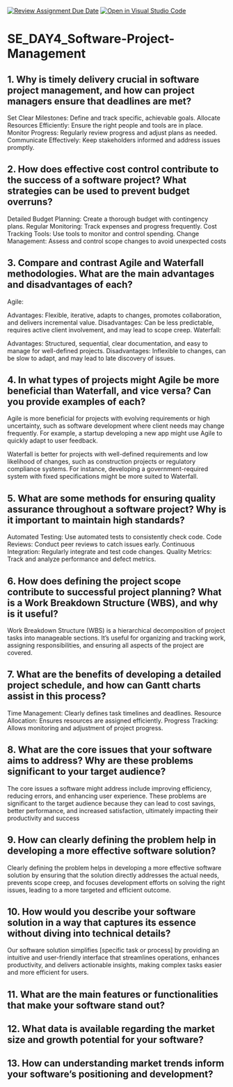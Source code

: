 [![Review Assignment Due Date](https://classroom.github.com/assets/deadline-readme-button-22041afd0340ce965d47ae6ef1cefeee28c7c493a6346c4f15d667ab976d596c.svg)](https://classroom.github.com/a/9pw6JKcu)
[![Open in Visual Studio Code](https://classroom.github.com/assets/open-in-vscode-2e0aaae1b6195c2367325f4f02e2d04e9abb55f0b24a779b69b11b9e10269abc.svg)](https://classroom.github.com/online_ide?assignment_repo_id=15706539&assignment_repo_type=AssignmentRepo)
# SE_DAY4_Software-Project-Management
## 1. Why is timely delivery crucial in software project management, and how can project managers ensure that deadlines are met?
Set Clear Milestones: Define and track specific, achievable goals.
Allocate Resources Efficiently: Ensure the right people and tools are in place.
Monitor Progress: Regularly review progress and adjust plans as needed.
Communicate Effectively: Keep stakeholders informed and address issues promptly.
## 2. How does effective cost control contribute to the success of a software project? What strategies can be used to prevent budget overruns?
Detailed Budget Planning: Create a thorough budget with contingency plans.
Regular Monitoring: Track expenses and progress frequently.
Cost Tracking Tools: Use tools to monitor and control spending.
Change Management: Assess and control scope changes to avoid unexpected costs
## 3. Compare and contrast Agile and Waterfall methodologies. What are the main advantages and disadvantages of each?
Agile:

Advantages: Flexible, iterative, adapts to changes, promotes collaboration, and delivers incremental value.
Disadvantages: Can be less predictable, requires active client involvement, and may lead to scope creep.
Waterfall:

Advantages: Structured, sequential, clear documentation, and easy to manage for well-defined projects.
Disadvantages: Inflexible to changes, can be slow to adapt, and may lead to late discovery of issues.
## 4. In what types of projects might Agile be more beneficial than Waterfall, and vice versa? Can you provide examples of each?
Agile is more beneficial for projects with evolving requirements or high uncertainty, such as software development where client needs may change frequently. For example, a startup developing a new app might use Agile to quickly adapt to user feedback.

Waterfall is better for projects with well-defined requirements and low likelihood of changes, such as construction projects or regulatory compliance systems. For instance, developing a government-required system with fixed specifications might be more suited to Waterfall.
## 5. What are some methods for ensuring quality assurance throughout a software project? Why is it important to maintain high standards?
Automated Testing: Use automated tests to consistently check code.
Code Reviews: Conduct peer reviews to catch issues early.
Continuous Integration: Regularly integrate and test code changes.
Quality Metrics: Track and analyze performance and defect metrics.
## 6. How does defining the project scope contribute to successful project planning? What is a Work Breakdown Structure (WBS), and why is it useful?
Work Breakdown Structure (WBS) is a hierarchical decomposition of project tasks into manageable sections. It’s useful for organizing and tracking work, assigning responsibilities, and ensuring all aspects of the project are covered.
## 7. What are the benefits of developing a detailed project schedule, and how can Gantt charts assist in this process?
Time Management: Clearly defines task timelines and deadlines.
Resource Allocation: Ensures resources are assigned efficiently.
Progress Tracking: Allows monitoring and adjustment of project progress.
## 8. What are the core issues that your software aims to address? Why are these problems significant to your target audience?
The core issues a software might address include improving efficiency, reducing errors, and enhancing user experience. These problems are significant to the target audience because they can lead to cost savings, better performance, and increased satisfaction, ultimately impacting their productivity and success
## 9. How can clearly defining the problem help in developing a more effective software solution?
Clearly defining the problem helps in developing a more effective software solution by ensuring that the solution directly addresses the actual needs, prevents scope creep, and focuses development efforts on solving the right issues, leading to a more targeted and efficient outcome.
## 10. How would you describe your software solution in a way that captures its essence without diving into technical details?
Our software solution simplifies [specific task or process] by providing an intuitive and user-friendly interface that streamlines operations, enhances productivity, and delivers actionable insights, making complex tasks easier and more efficient for users.
## 11. What are the main features or functionalities that make your software stand out?
## 12. What data is available regarding the market size and growth potential for your software?
## 13. How can understanding market trends inform your software’s positioning and development?
